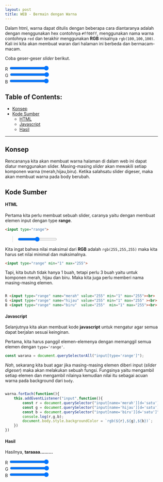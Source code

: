 ```yaml
---
layout: post
title: WEB - Bermain dengan Warna
---
```


Dalam html, warna dapat ditulis dengan beberapa cara diantaranya adalah dengan menggunakan hex contohnya `#ff00ff`, menggunakan nama warna contohnya `red` dan terakhir menggunakan __RGB__ misalnya `rgb(100,100,100)`.
Kali ini kita akan membuat waran dari halaman ini berbeda dan bermacam-macam.

Coba geser-geser _slider_ berikut.

R <input d="satu" type="range" name="merah" value="255" min="1" max="255"><br>
G <input d="satu" type="range" name="hijau" value="255" min="1" max="255" ><br>
B <input d="satu" type="range" name="biru"  value="255"  min="1" max="255"><br>

## Table of Contents:
+ [Konsep](#konsep)
+ [Kode Sumber](#kodesumber)
  * [HTML](#html)
  * [Javascript](#javascript)
  * [Hasil](#hasil) 

---

## Konsep

Rencananya kita akan membuat warna halaman di dalam web ini dapat diatur menggunakan slider.
Masing-masing _slider_ akan mewakili setiap komponen warna (merah,hijau,biru).
Ketika salahsatu slider digeser, maka akan membuat warna pada body berubah.

## Kode Sumber

#### HTML

Pertama kita perlu membuat sebuah slider, caranya yaitu dengan membuat elemen input dengan type __range__.
```html
<input type="range">
```
> <input type="range">

Kita ingat bahwa nilai maksimal dari __RGB__ adalah `rgb(255,255,255)` maka kita harus set nilai minimal dan maksimalnya.
```html
<input type="range" min="1" max="255">
```

Tapi, kita butuh tidak hanya 1 buah, tetapi perlu 3 buah yaitu untuk komponen merah, hijau dan biru. Maka kita juga perlu memberi nama masing-masing elemen.

```html

R <input type="range" name="merah" value="255" min="1" max="255"><br>
G <input type="range" name="hijau" value="255" min="1" max="255" ><br>
B <input type="range" name="biru"  value="255"  min="1" max="255"><br>
```

#### Javascript

Selanjutnya kita akan membuat kode __javascript__ untuk mengatur agar semua dapat berjalan sesuai keinginan.

Pertama, kita harus panggil elemen-elemenya dengan memanggil semua elemen dengan `type='range'`.

```javascript
const warana = document.querySelectorAll("input[type='range']");
```

_Nah_, sekarang kita buat agar jika masing-masing elemen diberi input (_slider digeser_) maka akan melakukan sebuah fungsi.
Fungsinya yaitu mengambil setiap elemen dan mengambil nilainya kemudian nilai itu sebagai acuan warna pada background dari `body`.

```javascript

warna.forEach(function(){
    this.addEventListener("input",function(){
        const r = document.querySelector("input[name='merah'][d='satu']").value;
        const g = document.querySelector("input[name='hijau'][d='satu']").value;
        const b = document.querySelector("input[name='biru'][d='satu']").value;
        console.log(r,g,b);
        document.body.style.backgroundColor = `rgb(${r},${g},${b})`;
    })
})
```

#### Hasil

Hasilnya, __taraaaa.........__

R <input d="dua" type="range" name="merah" value="255" min="1" max="255"><br>
G <input d="dua" type="range" name="hijau" value="255" min="1" max="255" ><br>
B <input d="dua" type="range" name="biru"  value="255"  min="1" max="255"><br>

<script src="/js/slider.js"/>